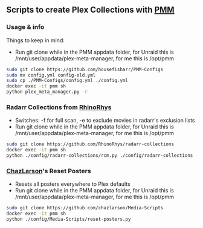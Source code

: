 
## Scripts to create Plex Collections with [PMM](https://github.com/meisnate12/Plex-Meta-Manager)
### Usage & info

Things to keep in mind: 
- Run git clone while in the PMM appdata folder, for Unraid this is /mnt/user/appdata/plex-meta-manager, for me this is /opt/pmm
```bash
sudo git clone https://github.com/housefisharr/PMM-Configs
sudo mv config.yml config-old.yml
sudo cp ./PMM-Configs/config.yml ./config.yml
docker exec -it pmm sh
python plex_meta_manager.py -r
```

### Radarr Collections from [RhinoRhys](https://github.com/RhinoRhys/radarr-collections)
- Switches: -f for full scan, -e to exclude movies in radarr's exclusion lists
- Run git clone while in the PMM appdata folder, for Unraid this is /mnt/user/appdata/plex-meta-manager, for me this is /opt/pmm
```bash
sudo git clone https://github.com/RhinoRhys/radarr-collections
docker exec -it pmm sh
python ./config/radarr-collections/rcm.py ./config/radarr-collections -f -e
```

### [ChazLarson](https://github.com/chazlarson/Media-Scripts)'s Reset Posters
- Resets all posters everywhere to Plex defaults
- Run git clone while in the PMM appdata folder, for Unraid this is /mnt/user/appdata/plex-meta-manager, for me this is /opt/pmm
```bash
sudo git clone https://github.com/chazlarson/Media-Scripts
docker exec -it pmm sh
python ./config/Media-Scripts/reset-posters.py
```
